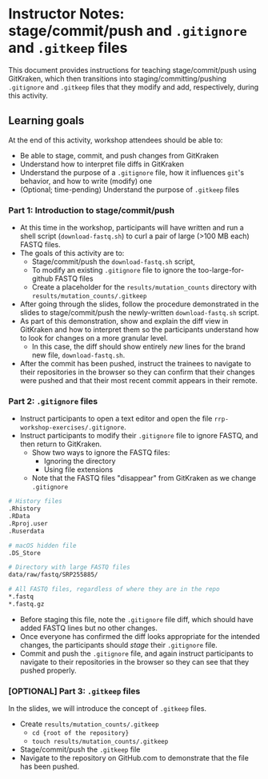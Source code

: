 # Instructor Notes: stage/commit/push and `.gitignore` and `.gitkeep` files

This document provides instructions for teaching stage/commit/push using GitKraken, which then transitions into staging/committing/pushing `.gitignore` and `.gitkeep` files that they modify and add, respectively, during this activity.


## Learning goals

At the end of this activity, workshop attendees should be able to:

* Be able to stage, commit, and push changes from GitKraken
* Understand how to interpret file diffs in GitKraken
* Understand the purpose of a `.gitignore` file, how it influences `git`'s behavior, and how to write (modify) one
* (Optional; time-pending) Understand the purpose of `.gitkeep` files

### Part 1: Introduction to stage/commit/push

* At this time in the workshop, participants will have written and run a shell script (`download-fastq.sh`) to curl a pair of large (>100 MB each) FASTQ files.
* The goals of this activity are to:
	* Stage/commit/push the `download-fastq.sh` script,
	* To modify an existing `.gitignore` file to ignore the too-large-for-github FASTQ files
	* Create a placeholder for the `results/mutation_counts` directory with `results/mutation_counts/.gitkeep`
* After going through the slides, follow the procedure demonstrated in the slides to stage/commit/push the newly-written `download-fastq.sh` script.
* As part of this demonstration, show and explain the diff view in GitKraken and how to interpret them so the participants understand how to look for changes on a more granular level.
    * In this case, the diff should show entirely _new_ lines for the brand new file, `download-fastq.sh`.
* After the commit has been pushed, instruct the trainees to navigate to their repositories in the browser so they can confirm that their changes were pushed and that their most recent commit appears in their remote.


### Part 2: `.gitignore` files

* Instruct participants to open a text editor and open the file `rrp-workshop-exercises/.gitignore`.
* Instruct participants to modify their `.gitignore` file to ignore FASTQ, and then return to GitKraken.
	* Show two ways to ignore the FASTQ files:
		* Ignoring the directory
		* Using file extensions
	* Note that the FASTQ files "disappear" from GitKraken as we change `.gitignore`

```sh
# History files
.Rhistory
.RData
.Rproj.user
.Ruserdata

# macOS hidden file
.DS_Store

# Directory with large FASTQ files
data/raw/fastq/SRP255885/

# All FASTQ files, regardless of where they are in the repo
*.fastq
*.fastq.gz
```

* Before staging this file, note the `.gitignore` file diff, which should have added FASTQ lines but no other changes.
* Once everyone has confirmed the diff looks appropriate for the intended changes, the participants should _stage_ their `.gitignore` file.
* Commit and push the `.gitignore` file, and again instruct participants to navigate to their repositories in the browser so they can see that they pushed properly.


### [OPTIONAL] Part 3: `.gitkeep` files

In the slides, we will introduce the concept of `.gitkeep` files.

* Create `results/mutation_counts/.gitkeep`
	* `cd {root of the repository}`
	* `touch results/mutation_counts/.gitkeep`
* Stage/commit/push the `.gitkeep` file
* Navigate to the repository on GitHub.com to demonstrate that the file has been pushed.
